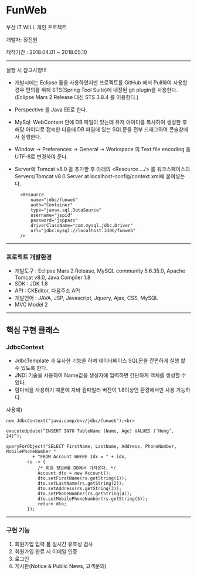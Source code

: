 # FunWeb
부산 IT WILL 개인 프로젝트

개발자: 정진원

제작기간 : 2018.04.01 ~ 2018.05.10

---

실행 시 참고사항!!!
- 개발시에는 Eclipse 툴을 사용하였지만 프로젝트를 GitHub 에서 Pull하여 사용할 경우 편의를 위해 STS(Spring Tool Suite)에 내장된 git plugin을 사용한다. (Eclipse Mars 2 Release 대신 STS 3.8.4 를 이용한다.)
- Perspective 를 Java EE로 한다.
- MySql: WebContent 안에 DB 파일이 있는데 유저 아이디를 복사하여 생성한 후 해당 아이디로 접속한 다음에 DB 파일에 있는 SQL문을 전부 드래그하여 콘솔창에서 실행한다.
- Window -> Preferences -> General -> Workspace 의 Text file encoding 을 UTF-8로 변경하여 준다.
- Server에 Tomcat v8.0 을 추가한 후 아래의 <Resource .../> 를 워크스페이스의 Servers/Tomcat v8.0 Server at localhost-config/context.xml에 붙여넣는다.

	    <Resource
		    name="jdbc/funweb"
		    auth="Container"
		    type="javax.sql.DataSource"
		    username="jspid"
		    password="jsppass"
		    driverClassName="com.mysql.jdbc.Driver"
		    url="jdbc:mysql://localhost:3306/funweb"
	    />
	    
---

### 프로젝트 개발환경
- 개발도구 : Eclipse Mars 2 Release, MySQL community 5.6.35.0, Apache Tomcat v8.0, Java Compiler 1.8
- SDK : JDK 1.8
- API : CKEditor, 다음주소 API
- 개발언어 : JAVA, JSP, Javascript, Jquery, Ajax, CSS, MySQL
- MVC Model 2

---

## 핵심 구현 클래스

### JdbcContext

- JdbcTemplate 과 유사한 기능을 하며 데이터베이스 SQL문을 간편하게 실행 할 수 있도록 한다.
- JNDI 기술을 사용하여 Name값을 생성자에 입력하면 간단하게 객체를 생성할 수 있다.
- 람다식을 사용하기 때문에 자바 컴파일러 버전이 1.8이상인 환경에서만 사용 가능하다.

사용예)
	
	new JdbcContext("java:comp/env/jdbc/funweb");<br>
	
	executeUpdate(“INSERT INTO TableName (Name, Age) VALUES (‘Hong’, 24)“);
	
	queryForObject("SELECT FirstName, LastName, Address, PhoneNumber, MobilePhoneNumber "
		      + "FROM Account WHERE Idx = " + idx,
			rs -> {
				/* 회원 정보W를 DB에서 가져온다. */
				Account dto = new Account();
				dto.setFirstName(rs.getString(1));
				dto.setLastName(rs.getString(2));
				dto.setAddress(rs.getString(3));
				dto.setPhoneNumber(rs.getString(4));
				dto.setMobilePhoneNumber(rs.getString(5));
				return dto;
			});


---

### 구현 기능
1. 회원가입 입력 폼 실시간 유효성 검사
2. 회원가입 완료 시 이메일 인증
3. 로그인
4. 게시판(Notice & Public News, 고객문의)
